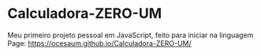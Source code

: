 # Calculadora-ZERO-UM
Meu primeiro projeto pessoal em JavaScript, feito para iniciar na linguagem <br>
Page: https://ocesaum.github.io/Calculadora-ZERO-UM/

